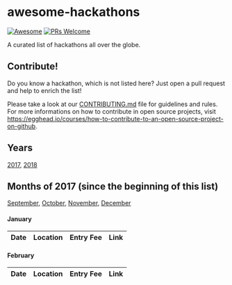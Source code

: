 # awesome-hackathons
[![Awesome](https://cdn.rawgit.com/sindresorhus/awesome/d7305f38d29fed78fa85652e3a63e154dd8e8829/media/badge.svg)](https://github.com/sindresorhus/awesome)
[![PRs Welcome](https://img.shields.io/badge/PRs-welcome-brightgreen.svg?style=flat-square)](http://makeapullrequest.com)

A curated list of hackathons all over the globe.


## Contribute!
Do you know a hackathon, which is not listed here? Just open a pull request and help to enrich the list!

Please take a look at our [CONTRIBUTING.md](CONTRIBUTING.md) file for guidelines and rules.
For more informations on how to contribute in open source projects, visit https://egghead.io/courses/how-to-contribute-to-an-open-source-project-on-github.

## Years
[2017](2017.md), [2018](2018.md)

## Months of 2017 (since the beginning of this list)
[September](#september), [October](#october), [November](#november), [December](#december)


#### January
Date | Location | Entry Fee | Link
---- | -------- | --------- | ----

#### February
Date | Location | Entry Fee | Link
---- | -------- | --------- | ----
